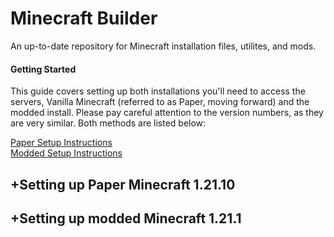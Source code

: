 # Minecraft Builder
An up-to-date repository for Minecraft installation files, utilites, and mods.  
  

#### Getting Started 
This guide covers setting up both installations you'll need to access the servers, Vanilla Minecraft (referred to as Paper, moving forward) and the modded install. Please pay careful attention to the version numbers, as they are very similar. Both methods are listed below:  

[Paper Setup Instructions](#setting_up_paper_minecraft_1.21.10)  
[Modded Setup Instructions](#setting_up_modded_minecraft_1.21.1)


  

## +Setting up Paper Minecraft 1.21.10

## +Setting up modded Minecraft 1.21.1
